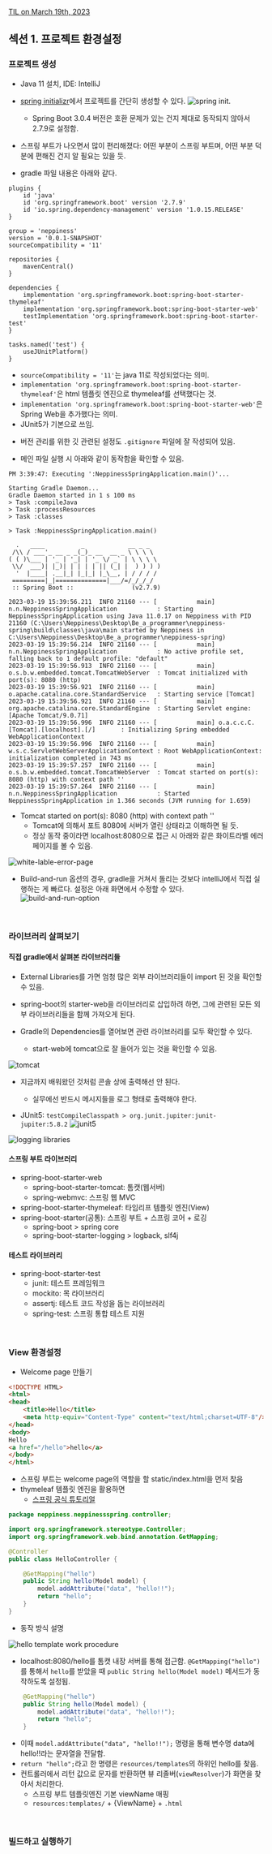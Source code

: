 [TIL on March 19th, 2023](../../TIL/2023/03/03-19-2023.md)
## 섹션 1. 프로젝트 환경설정
### 프로젝트 생성
* Java 11 설치, IDE: IntelliJ
* [spring initializr](https://start.spring.io/)에서 프로젝트를 간단히 생성할 수 있다.
![spring init.](./img/spring-init.png)
  - Spring Boot 3.0.4 버전은 호환 문제가 있는 건지 제대로 동작되지 않아서 2.7.9로 설정함.

* 스프링 부트가 나오면서 많이 편리해졌다: 어떤 부분이 스프링 부트며, 어떤 부분 덕분에 편해진 건지 알 필요는 있을 듯.

* gradle 파일 내용은 아래와 같다.
```
plugins {
	id 'java'
	id 'org.springframework.boot' version '2.7.9'
	id 'io.spring.dependency-management' version '1.0.15.RELEASE'
}

group = 'neppiness'
version = '0.0.1-SNAPSHOT'
sourceCompatibility = '11'

repositories {
	mavenCentral()
}

dependencies {
	implementation 'org.springframework.boot:spring-boot-starter-thymeleaf'
	implementation 'org.springframework.boot:spring-boot-starter-web'
	testImplementation 'org.springframework.boot:spring-boot-starter-test'
}

tasks.named('test') {
	useJUnitPlatform()
}

```
  - `sourceCompatibility = '11'`는 java 11로 작성되었다는 의미.
  - `implementation 'org.springframework.boot:spring-boot-starter-thymeleaf'`은 html 템플릿 엔진으로 thymeleaf를 선택했다는 것.
  - `implementation 'org.springframework.boot:spring-boot-starter-web'`은 Spring Web을 추가했다는 의미.
  - JUnit5가 기본으로 쓰임.

* 버전 관리를 위한 깃 관련된 설정도 `.gitignore` 파일에 잘 작성되어 있음.

* 메인 파일 실행 시 아래와 같이 동작함을 확인할 수 있음.
```
PM 3:39:47: Executing ':NeppinessSpringApplication.main()'...

Starting Gradle Daemon...
Gradle Daemon started in 1 s 100 ms
> Task :compileJava
> Task :processResources
> Task :classes

> Task :NeppinessSpringApplication.main()

  .   ____          _            __ _ _
 /\\ / ___'_ __ _ _(_)_ __  __ _ \ \ \ \
( ( )\___ | '_ | '_| | '_ \/ _` | \ \ \ \
 \\/  ___)| |_)| | | | | || (_| |  ) ) ) )
  '  |____| .__|_| |_|_| |_\__, | / / / /
 =========|_|==============|___/=/_/_/_/
 :: Spring Boot ::                (v2.7.9)

2023-03-19 15:39:56.211  INFO 21160 --- [           main] n.n.NeppinessSpringApplication           : Starting NeppinessSpringApplication using Java 11.0.17 on Neppiness with PID 21160 (C:\Users\Neppiness\Desktop\Be_a_programmer\neppiness-spring\build\classes\java\main started by Neppiness in C:\Users\Neppiness\Desktop\Be_a_programmer\neppiness-spring)
2023-03-19 15:39:56.214  INFO 21160 --- [           main] n.n.NeppinessSpringApplication           : No active profile set, falling back to 1 default profile: "default"
2023-03-19 15:39:56.913  INFO 21160 --- [           main] o.s.b.w.embedded.tomcat.TomcatWebServer  : Tomcat initialized with port(s): 8080 (http)
2023-03-19 15:39:56.921  INFO 21160 --- [           main] o.apache.catalina.core.StandardService   : Starting service [Tomcat]
2023-03-19 15:39:56.921  INFO 21160 --- [           main] org.apache.catalina.core.StandardEngine  : Starting Servlet engine: [Apache Tomcat/9.0.71]
2023-03-19 15:39:56.996  INFO 21160 --- [           main] o.a.c.c.C.[Tomcat].[localhost].[/]       : Initializing Spring embedded WebApplicationContext
2023-03-19 15:39:56.996  INFO 21160 --- [           main] w.s.c.ServletWebServerApplicationContext : Root WebApplicationContext: initialization completed in 743 ms
2023-03-19 15:39:57.257  INFO 21160 --- [           main] o.s.b.w.embedded.tomcat.TomcatWebServer  : Tomcat started on port(s): 8080 (http) with context path ''
2023-03-19 15:39:57.264  INFO 21160 --- [           main] n.n.NeppinessSpringApplication           : Started NeppinessSpringApplication in 1.366 seconds (JVM running for 1.659)

```

* Tomcat started on port(s): 8080 (http) with context path ''
  - Tomcat에 의해서 포트 8080에 서버가 열린 상태라고 이해하면 될 듯.
  - 정상 동작 중이라면 localhost:8080으로 접근 시 아래와 같은 화이트라벨 에러 페이지를 볼 수 있음.

![white-lable-error-page](./img/whitelabel-error-page.png)

* Build-and-run 옵션의 경우, gradle을 거쳐서 돌리는 것보다 intelliJ에서 직접 실행하는 게 빠르다. 설정은 아래 화면에서 수정할 수 있다.
![build-and-run-option](./img/build-and-run-option.png)
<br>


### 라이브러리 살펴보기
#### 직접 gradle에서 살펴본 라이브러리들
* External Libraries를 가면 엄청 많은 외부 라이브러리들이 import 된 것을 확인할 수 있음.
* spring-boot의 starter-web을 라이브러리로 삽입하려 하면, 그에 관련된 모든 외부 라이브러리들을 함께 가져오게 된다.

* Gradle의 Dependencies를 열어보면 관련 라이브러리를 모두 확인할 수 있다.
  - start-web에 tomcat으로 잘 들어가 있는 것을 확인할 수 있음.

![tomcat](./img/tomcat.png)

* 지금까지 배워왔던 것처럼 콘솔 상에 출력해선 안 된다.
  - 실무에선 반드시 메시지들을 로그 형태로 출력해야 한다.

* JUnit5: `testCompileClasspath > org.junit.jupiter:junit-jupiter:5.8.2`
![junit5](./img/junit5.png)

![logging libraries](./img/logging-libraries.png)

#### 스프링 부트 라이브러리
* spring-boot-starter-web
  - spring-boot-starter-tomcat: 톰캣(웹서버)
  - spring-webmvc: 스프링 웹 MVC
* spring-boot-starter-thymeleaf: 타임리프 템플릿 엔진(View)
* spring-boot-starter(공통): 스프링 부트 + 스프링 코어 + 로깅
  - spring-boot > spring core
  - spring-boot-starter-logging > logback, slf4j

#### 테스트 라이브러리
* spring-boot-starter-test
  - junit: 테스트 프레임워크
  - mockito: 목 라이브러리
  - assertj: 테스트 코드 작성을 돕는 라이브러리
  - spring-test: 스프링 통합 테스트 지원
<br>

### View 환경설정
* Welcome page 만들기
```html
<!DOCTYPE HTML>
<html>
<head>
    <title>Hello</title>
    <meta http-equiv="Content-Type" content="text/html;charset=UTF-8"/>
</head>
<body>
Hello
<a href="/hello">hello</a>
</body>
</html>
```
* 스프링 부트는 welcome page의 역할을 할 static/index.html을 먼저 찾음
* thymeleaf 템플릿 엔진을 활용하면 
  - [스프링 공식 튜토리얼](https://spring.io/guides/gs/serving-web-content/)

```java
package neppiness.neppinessspring.controller;

import org.springframework.stereotype.Controller;
import org.springframework.web.bind.annotation.GetMapping;

@Controller
public class HelloController {

    @GetMapping("hello")
    public String hello(Model model) {
        model.addAttribute("data", "hello!!");
        return "hello";
    }
}
```

* 동작 방식 설명

![hello template work procedure](./img/hello-template.png)

  - localhost:8080/hello를 톰캣 내장 서버를 통해 접근함. `@GetMapping("hello")`를 통해서 `hello`를 받았을 때 `public String hello(Model model)` 메서드가 동작하도록 설정됨.

```java
    @GetMapping("hello")
    public String hello(Model model) {
        model.addAttribute("data", "hello!!");
        return "hello";
    }
```

  - 이때 `model.addAttribute("data", "hello!!");` 명령을 통해 변수명 data에 hello!!라는 문자열을 전달함.
  - `return "hello";`라고 한 명령은 `resources/templates`의 하위인 hello를 찾음.
  - 컨트롤러에서 리턴 값으로 문자를 반환하면 뷰 리졸버(`viewResolver`)가 화면을 찾아서 처리한다.
    * 스프링 부트 템플릿엔진 기본 viewName 매핑
    * `resources:templates/` + {ViewName} + `.html`
<br>

### 빌드하고 실행하기
<br>